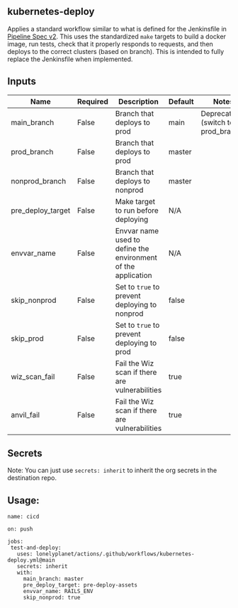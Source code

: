 
## kubernetes-deploy

Applies a standard workflow similar to what is defined for the Jenkinsfile in [Pipeline Spec v2](https://redventures.atlassian.net/wiki/spaces/LPDP/pages/18257936381/Pipeline+Spec+v2). This uses the standardized `make` targets to build a docker image, run tests, check that it properly responds to requests, and then deploys to the correct clusters (based on branch). This is intended to fully replace the Jenkinsfile when implemented.

## Inputs

| Name                  | Required | Description                                                                             | Default                                                          | Notes |
|-----------------------|----------|-----------------------------------------------------------------------------------------|------------------------------------------------------------------|----------|
| main_branch | False | Branch that deploys to prod | main | Deprecated (switch to prod_branch) |
| prod_branch | False | Branch that deploys to prod | master | |
| nonprod_branch | False | Branch that deploys to nonprod | master | |
| pre_deploy_target     | False    | Make target to run before deploying | N/A |
| envvar_name           | False    | Envvar name used to define the environment of the application | N/A |
| skip_nonprod | False | Set to `true` to prevent deploying to nonprod | false |
| skip_prod | False | Set to `true` to prevent deploying to prod | false |
| wiz_scan_fail         | False    | Fail the Wiz scan if there are vulnerabilities | true |
| anvil_fail         | False    | Fail the Wiz scan if there are vulnerabilities | true |


## Secrets
Note: You can just use `secrets: inherit` to inherit the org secrets in the destination repo.


## Usage:

 ```
name: cicd

on: push

jobs:
  test-and-deploy:
    uses: lonelyplanet/actions/.github/workflows/kubernetes-deploy.yml@main
    secrets: inherit
    with:
      main_branch: master
      pre_deploy_target: pre-deploy-assets
      envvar_name: RAILS_ENV
      skip_nonprod: true
```
